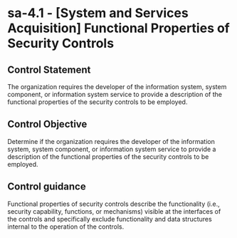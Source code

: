 # sa-4.1 - \[System and Services Acquisition\] Functional Properties of Security Controls

## Control Statement

The organization requires the developer of the information system, system component, or information system service to provide a description of the functional properties of the security controls to be employed.

## Control Objective

Determine if the organization requires the developer of the information system, system component, or information system service to provide a description of the functional properties of the security controls to be employed.

## Control guidance

Functional properties of security controls describe the functionality (i.e., security capability, functions, or mechanisms) visible at the interfaces of the controls and specifically exclude functionality and data structures internal to the operation of the controls.
